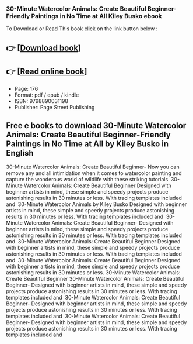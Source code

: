 ### 30-Minute Watercolor Animals: Create Beautiful Beginner-Friendly Paintings in No Time at All Kiley Busko ebook

To Download or Read This book click on the link button below :

## 👉  [**[Download book](http://ebooksharez.info/download.php?group=book&from=github.com&id=719437&lnk=1065 "Download book")**]

## 👉  [**[Read online book](http://ebooksharez.info/download.php?group=book&from=github.com&id=719437&lnk=1065 "Read online book")**]


* Page: 176
* Format: pdf / epub / kindle
* ISBN: 9798890031198
* Publisher: Page Street Publishing



## Free e books to download 30-Minute Watercolor Animals: Create Beautiful Beginner-Friendly Paintings in No Time at All by Kiley Busko in English



 30-Minute Watercolor Animals: Create Beautiful Beginner- Now you can remove any and all intimidation when it comes to watercolor painting and capture the wonderous world of wildlife with these striking tutorials 
 30-Minute Watercolor Animals: Create Beautiful Beginner Designed with beginner artists in mind, these simple and speedy projects produce astonishing results in 30 minutes or less. With tracing templates included and 
 30-Minute Watercolor Animals by Kiley Busko Designed with beginner artists in mind, these simple and speedy projects produce astonishing results in 30 minutes or less. With tracing templates included and 
 30-Minute Watercolor Animals: Create Beautiful Beginner- Designed with beginner artists in mind, these simple and speedy projects produce astonishing results in 30 minutes or less. With tracing templates included and 
 30-Minute Watercolor Animals: Create Beautiful Beginner Designed with beginner artists in mind, these simple and speedy projects produce astonishing results in 30 minutes or less. With tracing templates included and 
 30-Minute Watercolor Animals: Create Beautiful Beginner Designed with beginner artists in mind, these simple and speedy projects produce astonishing results in 30 minutes or less.
 30-Minute Watercolor Animals: Create Beautiful Beginner 
 30-Minute Watercolor Animals: Create Beautiful Beginner- Designed with beginner artists in mind, these simple and speedy projects produce astonishing results in 30 minutes or less. With tracing templates included and 
 30-Minute Watercolor Animals: Create Beautiful Beginner- Designed with beginner artists in mind, these simple and speedy projects produce astonishing results in 30 minutes or less. With tracing templates included and 
 30-Minute Watercolor Animals: Create Beautiful Beginner- Designed with beginner artists in mind, these simple and speedy projects produce astonishing results in 30 minutes or less. With tracing templates included and 





